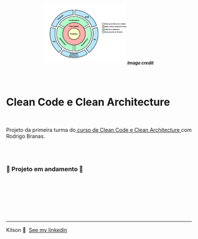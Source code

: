 
<h5 align="center">
  <a name="logo" href="https://app.agilecode.com.br/public/products/cd4aea57-4b43-41e9-bda5-f487c3817b29"><img src=".github/logo.png" alt="Clean Architecture Onion" width="222"></a>
  <a name="logo" href="https://android.jlelse.eu/thoughts-on-clean-architecture-b8449d9d02df" target="_blank" rel="noopener noreferrer">
  <sub>Image credit<sub>
  </a>
  <br>

</h5>

<br />

# Clean Code e Clean Architecture

<br />

Projeto da primeira turma do<a href="https://app.agilecode.com.br/public/products/cd4aea57-4b43-41e9-bda5-f487c3817b29" target="_blank" rel="noopener noreferrer"> curso de Clean Code e Clean Architecture </a>com Rodrigo Branas.

<br />
<br />

<p align="center">
<h3>
🚧 Projeto em andamento 🚧
</h3>
</p>


<br />
<br />
<br />
<br />
<br />
<br />



---

Kilson 👋 &nbsp;[See my linkedin](https://www.linkedin.com/in/kilsonrs/)
